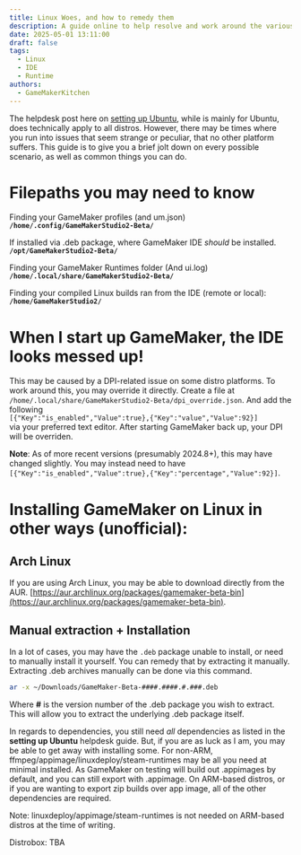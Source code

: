 ```yaml
---
title: Linux Woes, and how to remedy them
description: A guide online to help resolve and work around the various Linux issues with GameMaker
date: 2025-05-01 13:11:00
draft: false
tags:
  - Linux
  - IDE
  - Runtime
authors:
  - GameMakerKitchen
---
```


The helpdesk post here on [setting up Ubuntu](https://help.gamemaker.io/hc/en-us/articles/235186168-Setting-Up-For-Ubuntu), while is mainly for Ubuntu, does technically apply to all distros.
However, there may be times where you run into issues that seem strange or peculiar, that no other platform suffers. This guide is to give you a brief jolt down on every possible scenario, as well as common things you can do.

# Filepaths you may need to know
Finding your GameMaker profiles (and um.json)
**`/home/.config/GameMakerStudio2-Beta/`**

If installed via .deb package, where GameMaker IDE *should* be installed.
**`/opt/GameMakerStudio2-Beta/`**

Finding your GameMaker Runtimes folder (And ui.log)
**`/home/.local/share/GameMakerStudio2-Beta/`**

Finding your compiled Linux builds ran from the IDE (remote or local):
**`/home/GameMakerStudio2/`**

# When I start up GameMaker, the IDE looks messed up!
This may be caused by a DPI-related issue on some distro platforms. To work around this, you may override it directly.
Create a file at `/home/.local/share/GameMakerStudio2-Beta/dpi_override.json`.
And add the following <br>`[{"Key":"is_enabled","Value":true},{"Key":"value","Value":92}]` <br>via your preferred text editor. 
After starting GameMaker back up, your DPI will be overriden.

**Note**: As of more recent versions (presumably 2024.8+), this may have changed slightly. You may instead need to have `[{"Key":"is_enabled","Value":true},{"Key":"percentage","Value":92}]`.

# Installing GameMaker on Linux in other ways (unofficial):

## Arch Linux
If you are using Arch Linux, you may be able to download directly from the AUR.
[https://aur.archlinux.org/packages/gamemaker-beta-bin](https://aur.archlinux.org/packages/gamemaker-beta-bin).

## Manual extraction + Installation
In a lot of cases, you may have the `.deb` package unable to install, or need to manually install it yourself. You can remedy that by extracting it manually.
Extracting .deb archives manually can be done via this command.

```bash
ar -x ~/Downloads/GameMaker-Beta-####.####.#.###.deb
```

Where **#** is the version number of the .deb package you wish to extract. This will allow you to extract the underlying .deb package itself.

In regards to dependencies, you still need *all* dependencies as listed in the **setting up Ubuntu** helpdesk guide. But, if you are as luck as I am, you may be able to get away with installing some.
For non-ARM, ffmpeg/appimage/linuxdeploy/steam-runtimes may be all you need at minimal installed. As GameMaker on testing will build out .appimages by default, and you can still export with .appimage.
On ARM-based distros, or if you are wanting to export zip builds over app image, all of the other dependencies are required. 

Note: linuxdeploy/appimage/steam-runtimes is not needed on ARM-based distros at the time of writing.

Distrobox: TBA
